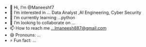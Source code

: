 - 👋 Hi, I’m @Maneeshf7
- 👀 I’m interested in ... Data Analyst ,AI Engineering, Cyber Security
- 🌱 I’m currently learning ...python
- 💞️ I’m looking to collaborate on ...
- 📫 How to reach me ...lmaneesh887@gmail.com
- 😄 Pronouns: ...
- ⚡ Fun fact: ...

<!---
Maneeshf7/Maneeshf7 is a ✨ special ✨ repository because its `README.md` (this file) appears on your GitHub profile.
You can click the Preview link to take a look at your changes.
--->
